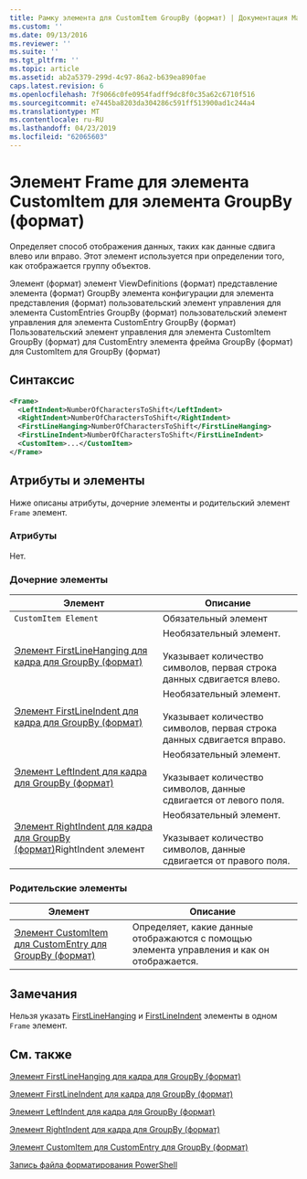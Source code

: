 ```yaml
---
title: Рамку элемента для CustomItem GroupBy (формат) | Документация Майкрософт
ms.custom: ''
ms.date: 09/13/2016
ms.reviewer: ''
ms.suite: ''
ms.tgt_pltfrm: ''
ms.topic: article
ms.assetid: ab2a5379-299d-4c97-86a2-b639ea890fae
caps.latest.revision: 6
ms.openlocfilehash: 7f9066c0fe0954fadff9dc8f0c35a62c6710f516
ms.sourcegitcommit: e7445ba8203da304286c591ff513900ad1c244a4
ms.translationtype: MT
ms.contentlocale: ru-RU
ms.lasthandoff: 04/23/2019
ms.locfileid: "62065603"
---
```

# <a name="frame-element-for-customitem-for-groupby-format"></a>Элемент Frame для элемента CustomItem для элемента GroupBy (формат)

Определяет способ отображения данных, таких как данные сдвига влево или вправо. Этот элемент используется при определении того, как отображается группу объектов.

Элемент (формат) элемент ViewDefinitions (формат) представление элемента (формат) GroupBy элемента конфигурации для элемента представления (формат) пользовательский элемент управления для элемента CustomEntries GroupBy (формат) пользовательский элемент управления для элемента CustomEntry GroupBy (формат) Пользовательский элемент управления для элемента CustomItem GroupBy (формат) для CustomEntry элемента фрейма GroupBy (формат) для CustomItem для GroupBy (формат)

## <a name="syntax"></a>Синтаксис

```xml
<Frame>
  <LeftIndent>NumberOfCharactersToShift</LeftIndent>
  <RightIndent>NumberOfCharactersToShift</RightIndent>
  <FirstLineHanging>NumberOfCharactersToShift</FirstLineHanging>
  <FirstLineIndent>NumberOfCharactersToShift</FirstLineIndent>
  <CustomItem>...</CustomItem>
</Frame>
```

## <a name="attributes-and-elements"></a>Атрибуты и элементы

Ниже описаны атрибуты, дочерние элементы и родительский элемент `Frame` элемент.

### <a name="attributes"></a>Атрибуты

Нет.

### <a name="child-elements"></a>Дочерние элементы

|Элемент|Описание|
|-------------|-----------------|
|`CustomItem Element`|Обязательный элемент|
|[Элемент FirstLineHanging для кадра для GroupBy (формат)](./firstlinehanging-element-for-frame-for-groupby-format.md)|Необязательный элемент.<br /><br /> Указывает количество символов, первая строка данных сдвигается влево.|
|[Элемент FirstLineIndent для кадра для GroupBy (формат)](./firstlineindent-element-for-frame-for-groupby-format.md)|Необязательный элемент.<br /><br /> Указывает количество символов, первая строка данных сдвигается вправо.|
|[Элемент LeftIndent для кадра для GroupBy (формат)](./leftindent-element-for-frame-for-groupby-format.md)|Необязательный элемент.<br /><br /> Указывает количество символов, данные сдвигается от левого поля.|
|[Элемент RightIndent для кадра для GroupBy (формат)](./rightindent-element-for-frame-for-groupby-format.md)RightIndent элемент|Необязательный элемент.<br /><br /> Указывает количество символов, данные сдвигается от правого поля.|

### <a name="parent-elements"></a>Родительские элементы

|Элемент|Описание|
|-------------|-----------------|
|[Элемент CustomItem для CustomEntry для GroupBy (формат)](./customitem-element-for-customentry-for-groupby-format.md)|Определяет, какие данные отображаются с помощью элемента управления и как он отображается.|

## <a name="remarks"></a>Замечания

Нельзя указать [FirstLineHanging](./firstlinehanging-element-for-frame-for-groupby-format.md) и [FirstLineIndent](./firstlineindent-element-for-frame-for-groupby-format.md) элементы в одном `Frame` элемент.

## <a name="see-also"></a>См. также

[Элемент FirstLineHanging для кадра для GroupBy (формат)](./firstlinehanging-element-for-frame-for-groupby-format.md)

[Элемент FirstLineIndent для кадра для GroupBy (формат)](./firstlineindent-element-for-frame-for-groupby-format.md)

[Элемент LeftIndent для кадра для GroupBy (формат)](./leftindent-element-for-frame-for-groupby-format.md)

[Элемент RightIndent для кадра для GroupBy (формат)](./rightindent-element-for-frame-for-groupby-format.md)

[Элемент CustomItem для CustomEntry для GroupBy (формат)](./customitem-element-for-customentry-for-groupby-format.md)

[Запись файла форматирования PowerShell](./writing-a-powershell-formatting-file.md)
